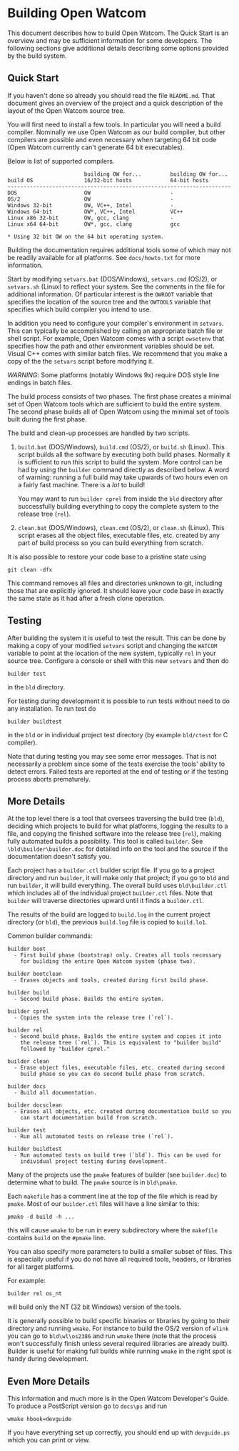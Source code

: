 
Building Open Watcom
====================

This document describes how to build Open Watcom. The Quick Start is an
overview and may be sufficient information for some developers. The
following sections give additional details describing some options provided
by the build system.

Quick Start
-----------

If you haven't done so already you should read the file `README.md`. That
document gives an overview of the project and a quick description of the
layout of the Open Watcom source tree.

You will first need to install a few tools. In particular you will need a
build compiler. Nominally we use Open Watcom as our build compiler, but
other compilers are possible and even necessary when targeting 64 bit code
(Open Watcom currently can't generate 64 bit executables).

Below is list of supported compilers.

                            building OW for...         building OW for...
    build OS                16/32-bit hosts            64-bit hosts
    ----------------------------------------------------------------------
    DOS                     OW                         -
    OS/2                    OW                         -
    Windows 32-bit          OW, VC++, Intel            -
    Windows 64-bit          OW*, VC++, Intel           VC++
    Linux x86 32-bit        OW, gcc, clang             -
    Linux x64 64-bit        OW*, gcc, clang            gcc

    * Using 32 bit OW on the 64 bit operating system.

Building the documentation requires additional tools some of which may not
be readily available for all platforms. See `docs/howto.txt` for more
information.

Start by modifying `setvars.bat` (DOS/Windows), `setvars.cmd` (OS/2), or
`setvars.sh` (Linux) to reflect your system. See the comments in the file
for additional information. Of particular interest is the `OWROOT` variable
that specifies the location of the source tree and the `OWTOOLS` variable
that specifies which build compiler you intend to use.

In addition you need to configure your compiler's environment in `setvars`.
This can typically be accomplished by calling an appropriate batch file or
shell script. For example, Open Watcom comes with a script `owsetenv` that
specifies how the path and other environment variables should be set. Visual
C++ comes with similar batch files. We recommend that you make a copy of the
the `setvars` script before modifying it.

*WARNING*: Some platforms (notably Windows 9x) require DOS style line
endings in batch files.

The build process consists of two phases. The first phase creates a minimal
set of Open Watcom tools which are sufficient to build the entire system.
The second phase builds all of Open Watcom using the minimal set of tools
built during the first phase.

The build and clean-up processes are handled by two scripts.

1. `build.bat` (DOS/Windows), `build.cmd` (OS/2), or `build.sh` (Linux).
    This script builds all the software by executing both build phases.
    Normally it is sufficient to run this script to build the system. More
    control can be had by using the `builder` command directly as described
    below. A word of warning: running a full build may take upwards of two
    hours even on a fairly fast machine. There is a *lot* to build!

    You may want to run `builder cprel` from inside the `bld` directory
    after successfully building everything to copy the complete system to
    the release tree (`rel`).

2. `clean.bat` (DOS/Windows), `clean.cmd` (OS/2), or `clean.sh` (Linux).
    This script erases all the object files, executable files, etc. created
    by any part of build process so you can build everything from scratch.

It is also possible to restore your code base to a pristine state using

    git clean -dfx

This command removes all files and directories unknown to git, including
those that are explicitly ignored. It should leave your code base in exactly
the same state as it had after a fresh clone operation.

Testing
-------

After building the system it is useful to test the result. This can be done
by making a copy of your modified `setvars` script and changing the `WATCOM`
variable to point at the location of the new system, typically `rel` in your
source tree. Configure a console or shell with this new `setvars` and then
do

    builder test

in the `bld` directory.

For testing during development it is possible to run tests without need to do
any installation. To run test do

    builder buildtest

in the `bld` or in individual project test directory 
(by example `bld/ctest` for C compiler).

Note that during testing you may see some error messages. That is not
necessarily a problem since some of the tests exercise the tools' ability to
detect errors. Failed tests are reported at the end of testing or if the
testing process aborts prematurely.

More Details
------------

At the top level there is a tool that oversees traversing the build tree
(`bld`), deciding which projects to build for what platforms, logging
the results to a file, and copying the finished software into the release
tree (`rel`), making fully automated builds a possibility. This tool is
called `builder`. See `\bld\builder\builder.doc` for detailed info on
the tool and the source if the documentation doesn't satisfy you.

Each project has a `builder.ctl` builder script file. If you go to a project
directory and run `builder`, it will make only that project; if you go to
`bld` and run `builder`, it will build everything. The overall build uses
`bld\builder.ctl` which includes all of the individual project `builder.ctl`
files. Note that `builder` will traverse directories upward until it finds a
`builder.ctl`.

The results of the build are logged to `build.log` in the current project
directory (or `bld`), the previous `build.log` file is copied to
`build.lo1`.

Common builder commands:

    builder boot
      - First build phase (bootstrap) only. Creates all tools necessary
        for building the entire Open Watcom system (phase two).

    builder bootclean
      - Erases objects and tools, created during first build phase.

    builder build
      - Second build phase. Builds the entire system.

    builder cprel
      - Copies the system into the release tree (`rel`).

    builder rel
      - Second build phase. Builds the entire system and copies it into
        the release tree (`rel`). This is equivalent to "builder build"
        followed by "builder cprel."

    builder clean
      - Erase object files, executable files, etc. created during second
        build phase so you can do second build phase from scratch.

    builder docs
      - Build all documentation.

    builder docsclean
      - Erases all objects, etc. created during documentation build so you
        can start documentation build from scratch.

    builder test
      - Run all automated tests on release tree (`rel`).

    builder buildtest
      - Run automated tests on build tree (`bld`). This can be used for 
        individual project testing during development.

Many of the projects use the `pmake` features of builder (see `builder.doc`)
to determine what to build. The `pmake` source is in `bld\pmake`.

Each `makefile` has a comment line at the top of the file which is read by
`pmake`. Most of our `builder.ctl` files will have a line similar to this:

    pmake -d build -h ...

this will cause `wmake` to be run in every subdirectory where the `makefile`
contains `build` on the `#pmake` line.

You can also specify more parameters to build a smaller subset of files.
This is especially useful if you do not have all required tools, headers, or
libraries for all target platforms.

For example:

    builder rel os_nt

will build only the NT (32 bit Windows) version of the tools.

It is generally possible to build specific binaries or libraries by going to
their directory and running `wmake`. For instance to build the OS/2 version
of `wlink` you can go to `bld\wl\os2386` and run `wmake` there (note that
the process won't successfully finish unless several required libraries are
already built). Builder is useful for making full builds while running
`wmake` in the right spot is handy during development.

Even More Details
-----------------

This information and much more is in the Open Watcom Developer's Guide. To
produce a PostScript version go to `docs\ps` and run

    wmake hbook=devguide

If you have everything set up correctly, you should end up with
`devguide.ps` which you can print or view.

